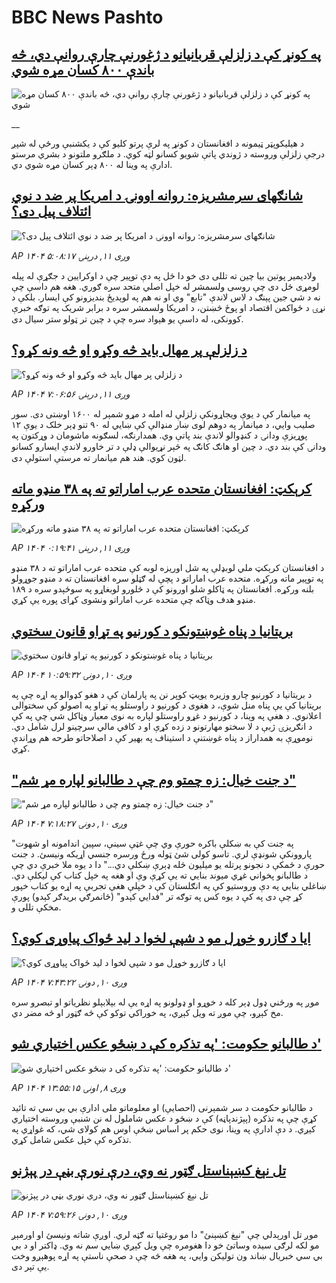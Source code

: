 # BBC News Pashto## [په کونړ کې د زلزلې قربانیانو د ژغورنې چارې روانې دي، څه باندې ۸۰۰ کسان مړه شوي ](https://www.bbc.co.uk/pashto/live/cx290ew8lq8t?at_medium=RSS&at_campaign=rss?at_campaign=githubrss)![په کونړ کې د زلزلې قربانیانو د ژغورنې چارې روانې دي، څه باندې ۸۰۰ کسان مړه شوي ](https://ichef.bbci.co.uk/ace/standard/240/cpsprodpb/5e58/live/e7e6bc40-87c9-11f0-84c8-99de564f0440.jpg)__د هیلیکوپټر ټیمونه د افغانستان د کونړ په لرې پرتو کلیو کې د یکشنبې ورځې له شپږ درجې زلزلې وروسته د ژوندي پاتې شویو کسانو لټه کوي. د ملګرو ملتونو د بشري مرستو ادارې په وینا له ۸۰۰ ډېر کسان مړه شوي دي.## [شانګهای سرمشريزه: روانه اوونۍ د امریکا پر ضد د نوي ائتلاف پیل دی؟](https://www.bbc.com/pashto/articles/crr2grkn9xxo?at_medium=RSS&at_campaign=rss?at_campaign=githubrss)![شانګهای سرمشريزه: روانه اوونۍ د امریکا پر ضد د نوي ائتلاف پیل دی؟](https://ichef.bbci.co.uk/ace/ws/240/cpsprodpb/fde1/live/0df78810-8743-11f0-84c8-99de564f0440.jpg)_AP ۱۴۰۴ وږی ۱۱, درېنۍ ۵:۰۸:۱۷_ولادیمیر پوتین بیا چین ته تللی دی خو دا ځل په دې توپیر چې د اوکرایین د جګړې له پیله لومړی ځل دی چې روسی ولسمشر له خپل اصلي متحد سره ګوري. هغه هم داسې چې نه د شي جین پېنګ د لاس لاندې "تابع" وي او نه هم په لوېدیځ بندیزونو کې ایسار. بلکې د نړۍ د ځواکمن اقتصاد او پوځ څښتن، د امریکا ولسمشر سره د برابر شریک په توګه خبرې کوونکی، له داسې یو هېواد سره چې د چین تر ټولو ستر سیال دی.## [د زلزلې پر مهال باید څه وکړو او څه ونه کړو؟](https://www.bbc.com/pashto/articles/cevxv80zwdgo?at_medium=RSS&at_campaign=rss?at_campaign=githubrss)![د زلزلې پر مهال باید څه وکړو او څه ونه کړو؟](https://ichef.bbci.co.uk/ace/ws/240/cpsprodpb/b404/live/4a077620-8703-11f0-9cf6-cbf3e73ce2b9.jpg)_AP ۱۴۰۴ وږی ۱۱, درېنۍ ۷:۰۶:۵۶_په میانمار کې د یوې ویجاړونکې زلزلې له امله د مړو شمېر له ۱۶۰۰ اوښتی دی. سور صليب وایي، د میانمار په دوهم لوی ښار منډالې کې ښايي له ۹۰ تنو ډېر خلک د یوې ۱۲ پوړیزې ودانۍ د کنډوالو لاندې بند پاتې وي. همدارنګه، لسګونه ماشومان د وړکتون په ودانۍ کې بند دي. د چین او هانګ کانګ په څېر نړيوالې ډلې د تر خاورو لاندې ايسارو کسانو لټون کوي. هند هم ميانمار ته مرستې استولې دی.## [کرېکټ: افغانستان متحده عرب اماراتو ته په ۳۸ منډو ماته ورکړه](https://www.bbc.com/pashto/articles/c2ene7yx4d1o?at_medium=RSS&at_campaign=rss?at_campaign=githubrss)![کرېکټ: افغانستان متحده عرب اماراتو ته په ۳۸ منډو ماته ورکړه](https://ichef.bbci.co.uk/ace/ws/240/cpsprodpb/903e/live/a5bf2910-8774-11f0-84c8-99de564f0440.jpg)_AP ۱۴۰۴ وږی ۱۱, درېنۍ ۰:۱۹:۴۱_د افغانستان کرېکټ ملي لوبډلې په شل اوریزه لوبه کې متحده عرب اماراتو ته د ۳۸ منډو په توپیر ماته ورکړه. متحده عرب اماراتو د پچې له ګټلو سره افغانستان ته د منډو جوړولو بلنه ورکړه. افغانستان په ټاکلو شلو اورونو کې د څلورو لوبغاړو په سوځېدو سره د ۱۸۹ منډو هدف وټاکه چې متحده عرب اماراتو ونشوی کړای پوره یې کړي.## [بریتانیا د پناه غوښتونکو د کورنیو په تړاو قانون سختوي](https://www.bbc.com/pashto/articles/c5y01evxpjvo?at_medium=RSS&at_campaign=rss?at_campaign=githubrss)![بریتانیا د پناه غوښتونکو د کورنیو په تړاو قانون سختوي](https://ichef.bbci.co.uk/ace/ws/240/cpsprodpb/dc48/live/a138afd0-8722-11f0-b391-6936825093bd.jpg)_AP ۱۴۰۴ وږی ۱۰, دونۍ ۱۰:۵۹:۳۲_د بریتانیا د کورنیو چارو وزیره یویټ کوپر نن په پارلمان کې د هغو کډوالو په اړه چې په بریتانیا کې یې پناه منل شوې، د هغوی د کورنیو د راوستلو په تړاو په اصولو کې سختوالی اعلانوي.
د هغې په وینا، د کورنیو د غړو راوستلو لپاره به نوی معیار وټاکل شي چې په کې د انګریزۍ ژبې د لا سختو مهارتونو د زده کړې او د کافي مالي سرچینو لرل شامل دي. نوموړې به همداراز د پناه غوښتنې د استیناف په بهیر کې د اصلاحاتو طرحه هم وړاندې کړي.## ["د جنت خیال: زه چمتو وم چې د طالبانو لپاره مړ شم"](https://www.bbc.com/pashto/articles/c75492yl5zdo?at_medium=RSS&at_campaign=rss?at_campaign=githubrss)!["د جنت خیال: زه چمتو وم چې د طالبانو لپاره مړ شم"](https://ichef.bbci.co.uk/ace/ws/240/cpsprodpb/ca72/live/6e6d1840-81c1-11f0-b1e0-f1e3fb4f730d.jpg)_AP ۱۴۰۴ وږی ۱۰, دونۍ ۷:۱۸:۲۷_"په جنت کې به ښکلې باکره حورې وي چې غټې سینې، سپین اندامونه او شهوت پاروونکې شونډې لري. تاسو کولی شئ ټوله ورځ ورسره جنسي اړیکه ونیسئ. د جنت حورې د ځمکې د نجونو پرتله یو میلیون ځله ډېرې ښکلې دي..."
دا د یوه ملا خبرې دي چې د طالبانو پخواني غړي میوند بنايي ته یې کړې وې او هغه په خپل کتاب کې لیکلې دي.
ښاغلي بنايي په دې وروستیو کې په انګلستان کې د خپلې هغې تجربې په اړه یو کتاب خپور کړ چې دی په کې د یوه کس په توګه تر "فدايي کېدو" (ځانمرګي بریدګر کېدو) پورې مخکې تللی و.## [ایا د ګازرو خوړل مو د شپې لخوا د لید ځواک پیاوړی کوي؟](https://www.bbc.com/pashto/articles/cpwy4yge7yko?at_medium=RSS&at_campaign=rss?at_campaign=githubrss)![ایا د ګازرو خوړل مو د شپې لخوا د لید ځواک پیاوړی کوي؟](https://ichef.bbci.co.uk/ace/ws/240/cpsprodpb/bf54/live/b79e8c20-8706-11f0-b391-6936825093bd.jpg)_AP ۱۴۰۴ وږی ۱۰, دونۍ ۷:۴۳:۲۲_موږ په ورځني ډول ډېر کله د خوړو او ډولونو په اړه یې له بېلابېلو نظریاتو او تبصرو سره مخ کېږو، چې موږ ته ویل کېږي، په خوراکي توکو کې څه ګټور او څه مضر دي.## [د طالبانو حکومت: 'په تذکره کې د ښځو عکس اختیاري شو'](https://www.bbc.com/pashto/articles/c8dez55vqy3o?at_medium=RSS&at_campaign=rss?at_campaign=githubrss)![د طالبانو حکومت: 'په تذکره کې د ښځو عکس اختیاري شو'](https://ichef.bbci.co.uk/ace/ws/240/cpsprodpb/7a05/live/7c3f5ac0-8575-11f0-9cf6-cbf3e73ce2b9.jpg)_AP ۱۴۰۴ وږی ۸, اونۍ ۱۳:۵۵:۱۵_د طالبانو حکومت د سر شمېرنی (احصایې) او معلوماتو ملی ادارې بي‌ بي سي ته تائيد کړې چې په تذکره (پېژندپاڼه) کې د ښځو د عکس شاملول له نن شنبې وروسته اختیاري کېږي.
د دې ادارې په وینا، نوی حکم پر اساس ښځې اوس هم کولای شي، که غواړي په تذکره کې خپل عکس شامل کړي.## [تل نېغ کښېناستل ګټور نه وي، درې نورې بڼې در پېژنو](https://www.bbc.com/pashto/articles/cly6d909n3eo?at_medium=RSS&at_campaign=rss?at_campaign=githubrss)![تل نېغ کښېناستل ګټور نه وي، درې نورې بڼې در پېژنو](https://ichef.bbci.co.uk/ace/ws/240/cpsprodpb/c69d/live/52f8ae10-8709-11f0-84c8-99de564f0440.jpg)_AP ۱۴۰۴ وږی ۱۰, دونۍ ۷:۵۹:۲۶_موږ تل اورېدلي چې "نېغ کښېنئ" دا مو روغتیا ته ګټه لري. اوږې شاته ونیسئ او اورمېږ مو لکه لرګی سیده وساتئ خو دا هغومره چې ویل کېږي ښایي سم نه وي. ډاکتر او د بي بي سي خبریال ښاند ون تولیکن وايي، په هغه څه چې د صحې ناستې په اړه پوهېږو وخت یې تېر دی.‌